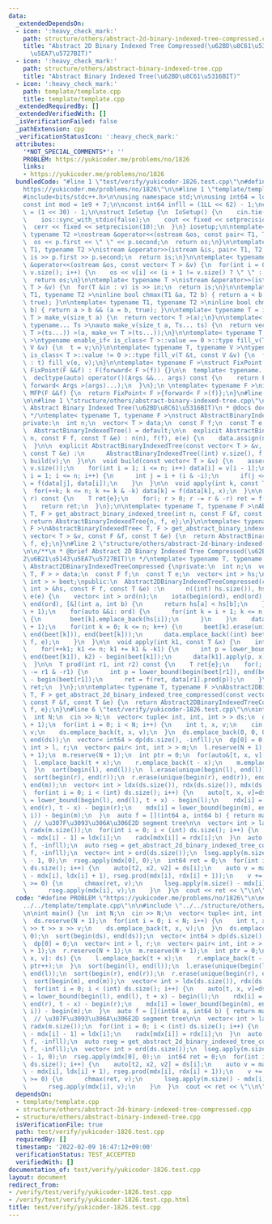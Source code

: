 ```yaml
---
data:
  _extendedDependsOn:
  - icon: ':heavy_check_mark:'
    path: structure/others/abstract-2d-binary-indexed-tree-compressed.cpp
    title: "Abstract 2D Binary Indexed Tree Compressed(\u62BD\u8C61\u53162\u6B21\u5143\
      \u5EA7\u5727BIT)"
  - icon: ':heavy_check_mark:'
    path: structure/others/abstract-binary-indexed-tree.cpp
    title: "Abstract Binary Indexed Tree(\u62BD\u8C61\u5316BIT)"
  - icon: ':heavy_check_mark:'
    path: template/template.cpp
    title: template/template.cpp
  _extendedRequiredBy: []
  _extendedVerifiedWith: []
  _isVerificationFailed: false
  _pathExtension: cpp
  _verificationStatusIcon: ':heavy_check_mark:'
  attributes:
    '*NOT_SPECIAL_COMMENTS*': ''
    PROBLEM: https://yukicoder.me/problems/no/1826
    links:
    - https://yukicoder.me/problems/no/1826
  bundledCode: "#line 1 \"test/verify/yukicoder-1826.test.cpp\"\n#define PROBLEM \"\
    https://yukicoder.me/problems/no/1826\"\n\n#line 1 \"template/template.cpp\"\n\
    #include<bits/stdc++.h>\n\nusing namespace std;\n\nusing int64 = long long;\n\
    const int mod = 1e9 + 7;\n\nconst int64 infll = (1LL << 62) - 1;\nconst int inf\
    \ = (1 << 30) - 1;\n\nstruct IoSetup {\n  IoSetup() {\n    cin.tie(nullptr);\n\
    \    ios::sync_with_stdio(false);\n    cout << fixed << setprecision(10);\n  \
    \  cerr << fixed << setprecision(10);\n  }\n} iosetup;\n\ntemplate< typename T1,\
    \ typename T2 >\nostream &operator<<(ostream &os, const pair< T1, T2 >& p) {\n\
    \  os << p.first << \" \" << p.second;\n  return os;\n}\n\ntemplate< typename\
    \ T1, typename T2 >\nistream &operator>>(istream &is, pair< T1, T2 > &p) {\n \
    \ is >> p.first >> p.second;\n  return is;\n}\n\ntemplate< typename T >\nostream\
    \ &operator<<(ostream &os, const vector< T > &v) {\n  for(int i = 0; i < (int)\
    \ v.size(); i++) {\n    os << v[i] << (i + 1 != v.size() ? \" \" : \"\");\n  }\n\
    \  return os;\n}\n\ntemplate< typename T >\nistream &operator>>(istream &is, vector<\
    \ T > &v) {\n  for(T &in : v) is >> in;\n  return is;\n}\n\ntemplate< typename\
    \ T1, typename T2 >\ninline bool chmax(T1 &a, T2 b) { return a < b && (a = b,\
    \ true); }\n\ntemplate< typename T1, typename T2 >\ninline bool chmin(T1 &a, T2\
    \ b) { return a > b && (a = b, true); }\n\ntemplate< typename T = int64 >\nvector<\
    \ T > make_v(size_t a) {\n  return vector< T >(a);\n}\n\ntemplate< typename T,\
    \ typename... Ts >\nauto make_v(size_t a, Ts... ts) {\n  return vector< decltype(make_v<\
    \ T >(ts...)) >(a, make_v< T >(ts...));\n}\n\ntemplate< typename T, typename V\
    \ >\ntypename enable_if< is_class< T >::value == 0 >::type fill_v(T &t, const\
    \ V &v) {\n  t = v;\n}\n\ntemplate< typename T, typename V >\ntypename enable_if<\
    \ is_class< T >::value != 0 >::type fill_v(T &t, const V &v) {\n  for(auto &e\
    \ : t) fill_v(e, v);\n}\n\ntemplate< typename F >\nstruct FixPoint : F {\n  explicit\
    \ FixPoint(F &&f) : F(forward< F >(f)) {}\n\n  template< typename... Args >\n\
    \  decltype(auto) operator()(Args &&... args) const {\n    return F::operator()(*this,\
    \ forward< Args >(args)...);\n  }\n};\n \ntemplate< typename F >\ninline decltype(auto)\
    \ MFP(F &&f) {\n  return FixPoint< F >{forward< F >(f)};\n}\n#line 4 \"test/verify/yukicoder-1826.test.cpp\"\
    \n\n#line 1 \"structure/others/abstract-binary-indexed-tree.cpp\"\n/**\n * @brief\
    \ Abstract Binary Indexed Tree(\u62BD\u8C61\u5316BIT)\n * @docs docs/abstract-binary-indexed-tree.md\n\
    \ */\ntemplate< typename T, typename F >\nstruct AbstractBinaryIndexedTree {\n\
    private:\n  int n;\n  vector< T > data;\n  const F f;\n  const T e;\n\npublic:\n\
    \  AbstractBinaryIndexedTree() = default;\n\n  explicit AbstractBinaryIndexedTree(int\
    \ n, const F f, const T &e) : n(n), f(f), e(e) {\n    data.assign(n + 1, e);\n\
    \  }\n\n  explicit AbstractBinaryIndexedTree(const vector< T > &v, const F f,\
    \ const T &e) :\n      AbstractBinaryIndexedTree((int) v.size(), f, e) {\n   \
    \ build(v);\n  }\n\n  void build(const vector< T > &v) {\n    assert(n == (int)\
    \ v.size());\n    for(int i = 1; i <= n; i++) data[i] = v[i - 1];\n    for(int\
    \ i = 1; i <= n; i++) {\n      int j = i + (i & -i);\n      if(j <= n) data[j]\
    \ = f(data[j], data[i]);\n    }\n  }\n\n  void apply(int k, const T &x) {\n  \
    \  for(++k; k <= n; k += k & -k) data[k] = f(data[k], x);\n  }\n\n  T prod(int\
    \ r) const {\n    T ret{e};\n    for(; r > 0; r -= r & -r) ret = f(ret, data[r]);\n\
    \    return ret;\n  }\n};\n\ntemplate< typename T, typename F >\nAbstractBinaryIndexedTree<\
    \ T, F > get_abstract_binary_indexed_tree(int n, const F &f, const T &e) {\n \
    \ return AbstractBinaryIndexedTree{n, f, e};\n}\n\ntemplate< typename T, typename\
    \ F >\nAbstractBinaryIndexedTree< T, F > get_abstract_binary_indexed_tree(const\
    \ vector< T > &v, const F &f, const T &e) {\n  return AbstractBinaryIndexedTree{v,\
    \ f, e};\n}\n#line 2 \"structure/others/abstract-2d-binary-indexed-tree-compressed.cpp\"\
    \n\n/**\n * @brief Abstract 2D Binary Indexed Tree Compressed(\u62BD\u8C61\u5316\
    2\u6B21\u5143\u5EA7\u5727BIT)\n */\ntemplate< typename T, typename F >\nstruct\
    \ Abstract2DBinaryIndexedTreeCompressed {\nprivate:\n  int n;\n  vector< AbstractBinaryIndexedTree<\
    \ T, F > > data;\n  const F f;\n  const T e;\n  vector< int > hs;\n  vector< vector<\
    \ int > > beet;\npublic:\n  Abstract2DBinaryIndexedTreeCompressed(const vector<\
    \ int > &hs, const F f, const T &e) :\n      n((int) hs.size()), hs(hs), f(f),\
    \ e(e) {\n    vector< int > ord(n);\n    iota(begin(ord), end(ord), 0);\n    sort(begin(ord),\
    \ end(ord), [&](int a, int b) {\n      return hs[a] < hs[b];\n    });\n    beet.resize(n\
    \ + 1);\n    for(auto &&i: ord) {\n      for(int k = i + 1; k <= n; k += k & -k)\
    \ {\n        beet[k].emplace_back(hs[i]);\n      }\n    }\n    data.reserve(n\
    \ + 1);\n    for(int k = 0; k <= n; k++) {\n      beet[k].erase(unique(begin(beet[k]),\
    \ end(beet[k])), end(beet[k]));\n      data.emplace_back((int) beet[k].size(),\
    \ f, e);\n    }\n  }\n\n  void apply(int k1, const T &x) {\n    int k2 = hs[k1];\n\
    \    for(++k1; k1 <= n; k1 += k1 & -k1) {\n      int p = lower_bound(begin(beet[k1]),\
    \ end(beet[k1]), k2) - begin(beet[k1]);\n      data[k1].apply(p, x);\n    }\n\
    \  }\n\n  T prod(int r1, int r2) const {\n    T ret{e};\n    for(; r1 > 0; r1\
    \ -= r1 & -r1) {\n      int p = lower_bound(begin(beet[r1]), end(beet[r1]), r2)\
    \ - begin(beet[r1]);\n      ret = f(ret, data[r1].prod(p));\n    }\n    return\
    \ ret;\n  }\n};\n\ntemplate< typename T, typename F >\nAbstract2DBinaryIndexedTreeCompressed<\
    \ T, F > get_abstract_2d_binary_indexed_tree_compressed(const vector< int > &hs,\
    \ const F &f, const T &e) {\n  return Abstract2DBinaryIndexedTreeCompressed{hs,\
    \ f, e};\n}\n#line 6 \"test/verify/yukicoder-1826.test.cpp\"\n\nint main() {\n\
    \  int N;\n  cin >> N;\n  vector< tuple< int, int, int > > ds;\n  ds.reserve(N\
    \ + 1);\n  for(int i = 0; i < N; i++) {\n    int t, x, v;\n    cin >> t >> x >>\
    \ v;\n    ds.emplace_back(t, x, v);\n  }\n  ds.emplace_back(0, 0, 0);\n  sort(begin(ds),\
    \ end(ds));\n  vector< int64 > dp(ds.size(), -infll);\n  dp[0] = 0;\n  vector<\
    \ int > l, r;\n  vector< pair< int, int > > m;\n  l.reserve(N + 1);\n  r.reserve(N\
    \ + 1);\n  m.reserve(N + 1);\n  int ptr = 0;\n  for(auto&[t, x, v]: ds) {\n  \
    \  l.emplace_back(t + x);\n    r.emplace_back(t - x);\n    m.emplace_back(x, ptr++);\n\
    \  }\n  sort(begin(l), end(l));\n  l.erase(unique(begin(l), end(l)), end(l));\n\
    \  sort(begin(r), end(r));\n  r.erase(unique(begin(r), end(r)), end(r));\n  sort(begin(m),\
    \ end(m));\n  vector< int > ldx(ds.size()), rdx(ds.size()), mdx(ds.size());\n\
    \  for(int i = 0; i < (int) ds.size(); i++) {\n    auto[t, x, v]=ds[i];\n    ldx[i]\
    \ = lower_bound(begin(l), end(l), t + x) - begin(l);\n    rdx[i] = lower_bound(begin(r),\
    \ end(r), t - x) - begin(r);\n    mdx[i] = lower_bound(begin(m), end(m), make_pair(x,\
    \ i)) - begin(m);\n  }\n  auto f = [](int64 a, int64 b) { return max(a, b); };\n\
    \  // \u307F\u3093\u306A\u306E2D segment tree\n\n  vector< int > ladx(m.size()),\
    \ radx(m.size());\n  for(int i = 0; i < (int) ds.size(); i++) {\n    ladx[m.size()\
    \ - mdx[i] - 1] = ldx[i];\n    radx[mdx[i]] = rdx[i];\n  }\n  auto lseg = get_abstract_2d_binary_indexed_tree_compressed(ladx,\
    \ f, -infll);\n  auto rseg = get_abstract_2d_binary_indexed_tree_compressed(radx,\
    \ f, -infll);\n  vector< int > ord(ds.size());\n  lseg.apply(m.size() - mdx[0]\
    \ - 1, 0);\n  rseg.apply(mdx[0], 0);\n  int64 ret = 0;\n  for(int i = 1; i < (int)\
    \ ds.size(); i++) {\n    auto[t2, x2, v2] = ds[i];\n    auto v = max(lseg.prod(m.size()\
    \ - mdx[i], ldx[i] + 1), rseg.prod(mdx[i], rdx[i] + 1));\n    v += v2;\n    if(v\
    \ >= 0) {\n      chmax(ret, v);\n      lseg.apply(m.size() - mdx[i] - 1, v);\n\
    \      rseg.apply(mdx[i], v);\n    }\n  }\n  cout << ret << \"\\n\";\n}\n"
  code: "#define PROBLEM \"https://yukicoder.me/problems/no/1826\"\n\n#include \"\
    ../../template/template.cpp\"\n\n#include \"../../structure/others/abstract-2d-binary-indexed-tree-compressed.cpp\"\
    \n\nint main() {\n  int N;\n  cin >> N;\n  vector< tuple< int, int, int > > ds;\n\
    \  ds.reserve(N + 1);\n  for(int i = 0; i < N; i++) {\n    int t, x, v;\n    cin\
    \ >> t >> x >> v;\n    ds.emplace_back(t, x, v);\n  }\n  ds.emplace_back(0, 0,\
    \ 0);\n  sort(begin(ds), end(ds));\n  vector< int64 > dp(ds.size(), -infll);\n\
    \  dp[0] = 0;\n  vector< int > l, r;\n  vector< pair< int, int > > m;\n  l.reserve(N\
    \ + 1);\n  r.reserve(N + 1);\n  m.reserve(N + 1);\n  int ptr = 0;\n  for(auto&[t,\
    \ x, v]: ds) {\n    l.emplace_back(t + x);\n    r.emplace_back(t - x);\n    m.emplace_back(x,\
    \ ptr++);\n  }\n  sort(begin(l), end(l));\n  l.erase(unique(begin(l), end(l)),\
    \ end(l));\n  sort(begin(r), end(r));\n  r.erase(unique(begin(r), end(r)), end(r));\n\
    \  sort(begin(m), end(m));\n  vector< int > ldx(ds.size()), rdx(ds.size()), mdx(ds.size());\n\
    \  for(int i = 0; i < (int) ds.size(); i++) {\n    auto[t, x, v]=ds[i];\n    ldx[i]\
    \ = lower_bound(begin(l), end(l), t + x) - begin(l);\n    rdx[i] = lower_bound(begin(r),\
    \ end(r), t - x) - begin(r);\n    mdx[i] = lower_bound(begin(m), end(m), make_pair(x,\
    \ i)) - begin(m);\n  }\n  auto f = [](int64 a, int64 b) { return max(a, b); };\n\
    \  // \u307F\u3093\u306A\u306E2D segment tree\n\n  vector< int > ladx(m.size()),\
    \ radx(m.size());\n  for(int i = 0; i < (int) ds.size(); i++) {\n    ladx[m.size()\
    \ - mdx[i] - 1] = ldx[i];\n    radx[mdx[i]] = rdx[i];\n  }\n  auto lseg = get_abstract_2d_binary_indexed_tree_compressed(ladx,\
    \ f, -infll);\n  auto rseg = get_abstract_2d_binary_indexed_tree_compressed(radx,\
    \ f, -infll);\n  vector< int > ord(ds.size());\n  lseg.apply(m.size() - mdx[0]\
    \ - 1, 0);\n  rseg.apply(mdx[0], 0);\n  int64 ret = 0;\n  for(int i = 1; i < (int)\
    \ ds.size(); i++) {\n    auto[t2, x2, v2] = ds[i];\n    auto v = max(lseg.prod(m.size()\
    \ - mdx[i], ldx[i] + 1), rseg.prod(mdx[i], rdx[i] + 1));\n    v += v2;\n    if(v\
    \ >= 0) {\n      chmax(ret, v);\n      lseg.apply(m.size() - mdx[i] - 1, v);\n\
    \      rseg.apply(mdx[i], v);\n    }\n  }\n  cout << ret << \"\\n\";\n}\n"
  dependsOn:
  - template/template.cpp
  - structure/others/abstract-2d-binary-indexed-tree-compressed.cpp
  - structure/others/abstract-binary-indexed-tree.cpp
  isVerificationFile: true
  path: test/verify/yukicoder-1826.test.cpp
  requiredBy: []
  timestamp: '2022-02-09 16:47:12+09:00'
  verificationStatus: TEST_ACCEPTED
  verifiedWith: []
documentation_of: test/verify/yukicoder-1826.test.cpp
layout: document
redirect_from:
- /verify/test/verify/yukicoder-1826.test.cpp
- /verify/test/verify/yukicoder-1826.test.cpp.html
title: test/verify/yukicoder-1826.test.cpp
---
```

